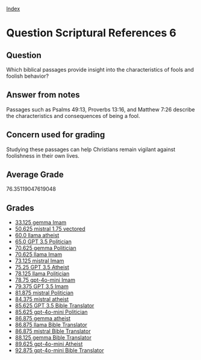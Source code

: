 
[Index](../../index.md)
# Question Scriptural References 6
## Question
Which biblical passages provide insight into the characteristics of fools and foolish behavior?

## Answer from notes
Passages such as Psalms 49:13, Proverbs 13:16, and Matthew 7:26 describe the characteristics and consequences of being a fool.

## Concern used for grading
Studying these passages can help Christians remain vigilant against foolishness in their own lives.

## Average Grade
76.35119047619048

## Grades
 * [33.125 gemma Imam](../answers/gemma_Imam/Scriptural_References_6.md)
 * [50.625 mistral 1.75 vectored](../answers/mistral_1.75_vectored/Scriptural_References_6.md)
 * [60.0 llama atheist](../answers/llama_atheist/Scriptural_References_6.md)
 * [65.0 GPT 3.5 Politician](../answers/GPT_3.5_Politician/Scriptural_References_6.md)
 * [70.625 gemma Politician](../answers/gemma_Politician/Scriptural_References_6.md)
 * [70.625 llama Imam](../answers/llama_Imam/Scriptural_References_6.md)
 * [73.125 mistral Imam](../answers/mistral_Imam/Scriptural_References_6.md)
 * [75.25 GPT 3.5 Atheist](../answers/GPT_3.5_Atheist/Scriptural_References_6.md)
 * [78.125 llama Politician](../answers/llama_Politician/Scriptural_References_6.md)
 * [78.75 gpt-4o-mini Imam](../answers/gpt-4o-mini_Imam/Scriptural_References_6.md)
 * [79.375 GPT 3.5 Imam](../answers/GPT_3.5_Imam/Scriptural_References_6.md)
 * [81.875 mistral Politician](../answers/mistral_Politician/Scriptural_References_6.md)
 * [84.375 mistral atheist](../answers/mistral_atheist/Scriptural_References_6.md)
 * [85.625 GPT 3.5 Bible Translator](../answers/GPT_3.5_Bible_Translator/Scriptural_References_6.md)
 * [85.625 gpt-4o-mini Politician](../answers/gpt-4o-mini_Politician/Scriptural_References_6.md)
 * [86.875 gemma atheist](../answers/gemma_atheist/Scriptural_References_6.md)
 * [86.875 llama Bible Translator](../answers/llama_Bible_Translator/Scriptural_References_6.md)
 * [86.875 mistral Bible Translator](../answers/mistral_Bible_Translator/Scriptural_References_6.md)
 * [88.125 gemma Bible Translator](../answers/gemma_Bible_Translator/Scriptural_References_6.md)
 * [89.625 gpt-4o-mini Atheist](../answers/gpt-4o-mini_Atheist/Scriptural_References_6.md)
 * [92.875 gpt-4o-mini Bible Translator](../answers/gpt-4o-mini_Bible_Translator/Scriptural_References_6.md)
